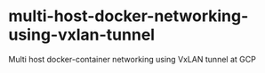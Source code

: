 # multi-host-docker-networking-using-vxlan-tunnel
Multi host docker-container networking using VxLAN tunnel at GCP
